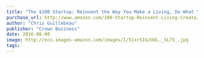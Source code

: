 ```yaml
---
title: "The $100 Startup: Reinvent the Way You Make a Living, Do What You Love, and Create a New Future"
purchase_url: http://www.amazon.com/100-Startup-Reinvent-Living-Create/dp/0307951529%3FSubscriptionId%3DAKIAIVZLK2PABGQI2KAQ%26tag%3Deverrail-20%26linkCode%3Dxm2%26camp%3D2025%26creative%3D165953%26creativeASIN%3D0307951529
author: "Chris Guillebeau"
publisher: "Crown Business"
date: 2016-06-08
image: http://ecx.images-amazon.com/images/I/51xrSIGzOdL._SL75_.jpg
tags:
---
```


